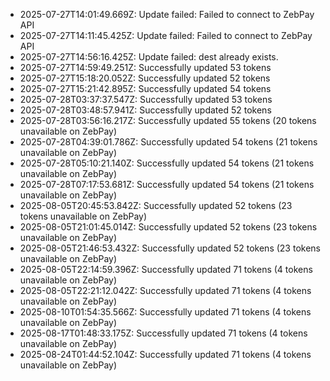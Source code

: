 - 2025-07-27T14:01:49.669Z: Update failed: Failed to connect to ZebPay API
- 2025-07-27T14:11:45.425Z: Update failed: Failed to connect to ZebPay API
- 2025-07-27T14:56:16.425Z: Update failed: dest already exists.
- 2025-07-27T14:59:49.251Z: Successfully updated 53 tokens
- 2025-07-27T15:18:20.052Z: Successfully updated 52 tokens
- 2025-07-27T15:21:42.895Z: Successfully updated 54 tokens
- 2025-07-28T03:37:37.547Z: Successfully updated 53 tokens
- 2025-07-28T03:48:57.941Z: Successfully updated 52 tokens
- 2025-07-28T03:56:16.217Z: Successfully updated 55 tokens (20 tokens unavailable on ZebPay)
- 2025-07-28T04:39:01.786Z: Successfully updated 54 tokens (21 tokens unavailable on ZebPay)
- 2025-07-28T05:10:21.140Z: Successfully updated 54 tokens (21 tokens unavailable on ZebPay)
- 2025-07-28T07:17:53.681Z: Successfully updated 54 tokens (21 tokens unavailable on ZebPay)
- 2025-08-05T20:45:53.842Z: Successfully updated 52 tokens (23 tokens unavailable on ZebPay)
- 2025-08-05T21:01:45.014Z: Successfully updated 52 tokens (23 tokens unavailable on ZebPay)
- 2025-08-05T21:46:53.432Z: Successfully updated 52 tokens (23 tokens unavailable on ZebPay)
- 2025-08-05T22:14:59.396Z: Successfully updated 71 tokens (4 tokens unavailable on ZebPay)
- 2025-08-05T22:21:12.042Z: Successfully updated 71 tokens (4 tokens unavailable on ZebPay)
- 2025-08-10T01:54:35.566Z: Successfully updated 71 tokens (4 tokens unavailable on ZebPay)
- 2025-08-17T01:48:33.175Z: Successfully updated 71 tokens (4 tokens unavailable on ZebPay)
- 2025-08-24T01:44:52.104Z: Successfully updated 71 tokens (4 tokens unavailable on ZebPay)
